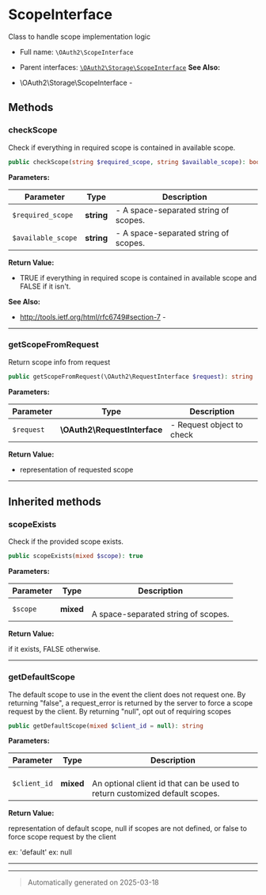 
# ScopeInterface

Class to handle scope implementation logic



* Full name: `\OAuth2\ScopeInterface`
* Parent interfaces: [`\OAuth2\Storage\ScopeInterface`](./Storage/ScopeInterface.md)
**See Also:**

* \OAuth2\Storage\ScopeInterface - 



## Methods


### checkScope

Check if everything in required scope is contained in available scope.

```php
public checkScope(string $required_scope, string $available_scope): bool
```








**Parameters:**

| Parameter | Type | Description |
|-----------|------|-------------|
| `$required_scope` | **string** | - A space-separated string of scopes. |
| `$available_scope` | **string** | - A space-separated string of scopes. |


**Return Value:**

- TRUE if everything in required scope is contained in available scope and FALSE
if it isn't.




**See Also:**

* http://tools.ietf.org/html/rfc6749#section-7 - 

***

### getScopeFromRequest

Return scope info from request

```php
public getScopeFromRequest(\OAuth2\RequestInterface $request): string
```








**Parameters:**

| Parameter | Type | Description |
|-----------|------|-------------|
| `$request` | **\OAuth2\RequestInterface** | - Request object to check |


**Return Value:**

- representation of requested scope




***


## Inherited methods


### scopeExists

Check if the provided scope exists.

```php
public scopeExists(mixed $scope): true
```








**Parameters:**

| Parameter | Type | Description |
|-----------|------|-------------|
| `$scope` | **mixed** | <br />A space-separated string of scopes. |


**Return Value:**

if it exists, FALSE otherwise.




***

### getDefaultScope

The default scope to use in the event the client
does not request one. By returning "false", a
request_error is returned by the server to force a
scope request by the client. By returning "null",
opt out of requiring scopes

```php
public getDefaultScope(mixed $client_id = null): string
```








**Parameters:**

| Parameter | Type | Description |
|-----------|------|-------------|
| `$client_id` | **mixed** | <br />An optional client id that can be used to return customized default scopes. |


**Return Value:**

representation of default scope, null if
scopes are not defined, or false to force scope
request by the client

ex:
    'default'
ex:
    null




***


***
> Automatically generated on 2025-03-18
